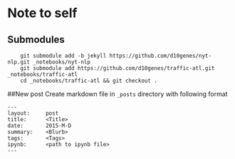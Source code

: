 # Note to self

## Submodules
```
    git submodule add -b jekyll https://github.com/d10genes/nyt-nlp.git _notebooks/nyt-nlp
    git submodule add https://github.com/d10genes/traffic-atl.git _notebooks/traffic-atl
    cd _notebooks/traffic-atl && git checkout .
```

##New post
Create markdown file in `_posts` directory with following format

```
---
layout:     post
title:      <Title>
date:       2015-M-D
summary:    <Blurb>
tags:       <Tags>
ipynb:      <path to ipynb file>
---
```
